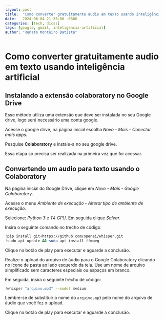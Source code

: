 ```yaml
---
layout: post
title:  "Como converter gratuitamente audio em texto usando inteligência artificial"
date:   2024-06-04 21:35:00 -0300
categories: [tech, dicas]
tags: [google, gmail, inteligencia-artificial]
author: "Renato Monteiro Batista"
---
```


# Como converter gratuitamente audio em texto usando inteligência artificial

## Instalando a extensão colaboratory no Google Drive

Esse método utiliza uma extensão que deve ser instalada no seu Google drive, logo será necessário uma conta google.

Acesse o google drive, na página inicial escolha *Novo* - *Mais* - *Conectar mais apps*.

Pesquise **Colaboratory** e instale-a no seu google drive.

Essa etapa só precisa ser realizada na primeira vez que for acessar.

## Convertendo um audio para texto usando o Colaboratory

Na página inicial do Google Drive, clique em *Novo* - *Mais* - *Google Colaboratory*.

Acesse o menu *Ambiente de execução* - *Alterar tipo de ambiente de execução*.

Selecione: *Python 3* e *T4 GPU*. Em seguida clique *Salvar*.

Insira o seguinte comando no trecho de código:

```bash
!pip install git+https://github.com/openai/whisper.git
!sudo apt update && sudo apt install ffmpeg
```

Clique no botão de play para executar e aguarde a conclusão.

Realize o upload do arquivo de áudio para o Google Colaboratory clicando no ícone de pasta ao lado esquerdo da tela. Use um nome de arquivo simplificado sem caracteres especiais ou espaços em branco.

Em seguida, insira o seguinte trecho de código:

```bash
!whisper "arquivo.mp3" --model medium
```

Lembre-se de substituir o nome do `arquivo.mp3` pelo nome do arquivo de áudio que você fez o upload.

Clique no botão de play para executar e aguarde a conclusão.